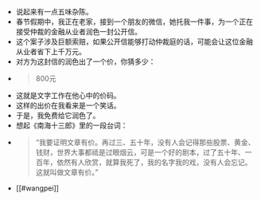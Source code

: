 - 说起来有一点五味杂陈。
- 春节假期中，我正在老家，接到一个朋友的微信，她托我一件事，为一个正在接受仲裁的金融从业者润色一封公开信。
- 这个案子涉及巨额索赔，如果公开信能够打动仲裁庭的话，可能会让这位金融从业者省下上千万元。
- 对方为这封信的润色出了一个价，你猜多少：
- > 800元
- 这就是文字工作在他心中的价码。
- 这样的出价在我看来是一个笑话。
- 于是，我免费给它润色了。
- 想起《南海十三郎》里的一段台词：
- > “我要证明文章有价。再过三、五十年，没有人会记得那些股票、黄金、钱财，世界大事都祗是过眼烟云，可是一个好的剧本，过了五十年、一百年，依然有人欣赏，就算我死了，我的名字我的戏，没有人会忘记。这就叫做文章有价。”
- [[#wangpei]]

